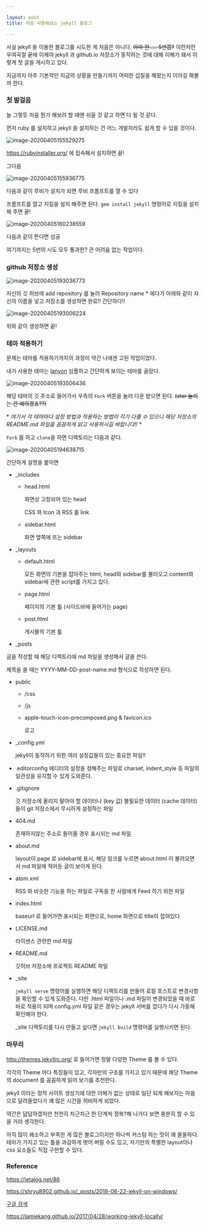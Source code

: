 ```yaml
---

layout: post
title: 처음 사용해보는 jekyll 블로그

---
```


사실 jekyll 을 이용한 블로그를 시도한 게 처음은 아니다. ~~아마 한..... 5번쯤?~~ 이런저런 우여곡절 끝에 이제야 jekyll 과 github.io 저장소가 동작하는 것에 대해 이해가 돼서 이렇게 첫 글을 게시하고 있다.

지금까지 아주 기본적인 지금의 상황을 만들기까지 어떠한 삽질을 해왔는지 이야길 해볼까 한다.

### 첫 발걸음

늘 그렇듯 처음 뭔가 해보려 할 때엔 쉬울 것 같고 하면 다 될 것 같다.

먼저 ruby 를 설치하고 jekyll 을 설치하는 건 어느 개발자라도 쉽게 할 수 있을 것이다.

![image-20200405155529275](C:\Users\osk\AppData\Roaming\Typora\typora-user-images\image-20200405155529275.png)

https://rubyinstaller.org/ 에 접속해서 설치하면 끝!

그다음

![image-20200405155936775](C:\Users\osk\AppData\Roaming\Typora\typora-user-images\image-20200405155936775.png)

다음과 같이 루비가 설치가 되면 루비 프롬프트를 열 수 있다

프롬프트를 열고 지킬을 설치 해주면 된다. ```gem install jekyll``` 명령어로 지킬을 설치해 주면 끝!

![image-20200405160238559](C:\Users\osk\AppData\Roaming\Typora\typora-user-images\image-20200405160238559.png)

다음과 같이 뜬다면 성공

여기까지는 5번의 시도 모두 통과한? 큰 어려움 없는 작업이다.

### github 저장소 생성

![image-20200405193036773](C:\Users\osk\AppData\Roaming\Typora\typora-user-images\image-20200405193036773.png)

자신의 깃 허브에 add repository 를 눌러 Repository name * 에다가 아래와 같이 자신의 이름을 넣고 저장소를 생성하면 완료!! 간단하다!!

![image-20200405193006224](C:\Users\osk\AppData\Roaming\Typora\typora-user-images\image-20200405193006224.png)

위와 같이 생성하면 끝!

### 테마 적용하기

문제는 테마를 적용하기까지의 과정이 약간 나에겐 고된 작업이었다. 

내가 사용한 테마는 [lanyon](https://github.com/poole/lanyon) 심플하고 간단하게 보이는 테마를 골랐다. 

![image-20200405193506436](C:\Users\osk\AppData\Roaming\Typora\typora-user-images\image-20200405193506436.png)

해당 테마의 깃 주소로 들어가서 우측의 ```Fork``` 버튼을 눌러 다운 받으면 된다. ~~(star 눌리는 건 예의겠죠??)~~

\* *여기서 각 테마마다 설정 방법과 적용하는 방법이 각기 다를 수 있으니 해당 저장소의 README.md 파일을 꼼꼼하게 읽고 사용하시길 바랍니다!!* \*

```Fork``` 를 하고 ```clone```을 하면 디렉토리는 다음과 같다.

![image-20200405194638715](C:\Users\osk\AppData\Roaming\Typora\typora-user-images\image-20200405194638715.png)

간단하게 설명을 붙이면

- _includes

  - head.html
    
    화면상 고정되어 있는 head
    
    CSS 와 Icon 과 RSS 를 link

  - sidebar.html
    
    화면 옆쪽에 뜨는 sidebar
    
    

- _layouts

  - default.html
    
    모든 화면의 기본을 잡아주는 html, head와 sidebar를 불러오고 content와 sidebar에 관한 script를 가지고 있다.
    
  - page.html
    
    페이지의 기본 틀 (사이드바에 들어가는 page)
    
  - post.html
    
    게시물의 기본 틀

- _posts
  

글을 작성할 때 해당 디렉토리에 md 파일을 생성해서 글을 쓴다.

  제목을 쓸 때는 YYYY-MM-DD-post-name.md 형식으로 작성하면 된다.

- public

  - /css

  - /js

  - apple-touch-icon-precomposed.png & favicon.ico

    로고

- _config.yml

  jekyll이 동작하기 위한 여러 설정값들이 있는 중요한 파일!!

- .editorconfig
  에디터의 설정을 정해주는 파일로 charset, indent_style 등 파일의 일관성을 유지할 수 있게 도와준다.

- .gitignore

  깃 저장소에 올리지 말아야 할 데이터나 (key 값)  불필요한 데이터 (cache 데이터) 들이 git 저장소에서 무시하게 설정하는 파일

- 404.md

  존재하지않는 주소로 들어올 경우 표시되는 md 파일

- about.md

  layout이 page 로 sidebar에 표시, 해당 링크를 누르면 about.html 이 불려오면서 md 파일에 적어둔 글이 보이게 된다.

- atom.xml

  RSS 와 비슷한 기능을 하는 파일로 구독을 한 사람에게 Feed 하기 위한 파일

- index.html

  baseurl 로 들어가면 표시되는 화면으로, home 화면으로 title이 잡혀있다

- LICENSE.md

  라이센스 관련한 md 파일

- README.md

  깃허브 저장소에 프로젝트 README 파일

- _site

  ```jekyll serve```  명령어를 실행하면 해당 디렉토리를 만들어 로컬 호스트로 변경사항을 확인할 수 있게 도와준다. 다만 .html 파일이나 .md 파일이 변경되었을 때 바로바로 적용이 되며 config.yml 파일 같은 경우는 jekyll 서버를 껐다가 다시 가동해 확인해야 한다.

  _site 디렉토리를 다시 만들고 싶다면 ```jekyll build``` 명령어를 실행시키면 된다.

  

### 마무리

http://themes.jekyllrc.org/ 로 들어가면 정말 다양한 Theme 를 볼 수 있다.

각각의 Theme 마다 특징들이 있고, 각자만의 구조를 가지고 있기 때문에 해당 Theme의 document 를 꼼꼼하게 읽어 보기를 추천한다.

jekyll 이라는 정적 사이트 생성기에 대한 이해가 없는 상태로 일단 되게 해보자는 마음으로 달려들었다가 꽤 많은 시간을 허비하게 되었다.

약간은 답답하겠지만 천천히 차근차근 한 단계씩 정복?해 나가다 보면 충분히 할 수 있을 거라 생각한다.

아직 많이 왜소하고 부족한 게 많은 블로그이지만 하나씩 커스텀 하는 맛이 꽤 쏠쏠하다. 테마가 가지고 있는 틀을 과감하게 벗어 버릴 수도 있고, 자기만의 특별한 layout이나 css 요소들도 직접 구현할 수 있다.



### Reference

https://jetalog.net/86

https://shryu8902.github.io/_posts/2018-06-22-jekyll-on-windows/

[구글 검색](https://www.google.com/search?sxsrf=ALeKk01upV1JcU3Vs0brSQG2pzJlcdONWA%3A1586070487927&ei=14OJXvOdOJDx0gTY2Z_ADQ&q=%EC%9C%88%EB%8F%84%EC%9A%B0+jekyll+%EB%B8%94%EB%A1%9C%EA%B7%B8&oq=%EC%9C%88%EB%8F%84%EC%9A%B0+jekyll+%EB%B8%94%EB%A1%9C%EA%B7%B8&gs_lcp=CgZwc3ktYWIQAzIECCMQJ0oQCBcSDDEwLTEzMmcwZzExMUoMCBgSCDEwLTFnMGcyUPAVWPAVYLIoaABwAHgAgAF9iAHWApIBAzAuM5gBAKABAaoBB2d3cy13aXo&sclient=psy-ab&ved=0ahUKEwiz5ZWA3dDoAhWQuJQKHdjsB9gQ4dUDCAw&uact=5](https://www.google.com/search?sxsrf=ALeKk01upV1JcU3Vs0brSQG2pzJlcdONWA%3A1586070487927&ei=14OJXvOdOJDx0gTY2Z_ADQ&q=윈도우+jekyll+블로그&oq=윈도우+jekyll+블로그&gs_lcp=CgZwc3ktYWIQAzIECCMQJ0oQCBcSDDEwLTEzMmcwZzExMUoMCBgSCDEwLTFnMGcyUPAVWPAVYLIoaABwAHgAgAF9iAHWApIBAzAuM5gBAKABAaoBB2d3cy13aXo&sclient=psy-ab&ved=0ahUKEwiz5ZWA3dDoAhWQuJQKHdjsB9gQ4dUDCAw&uact=5))

https://jamiekang.github.io/2017/04/28/working-jekyll-locally/